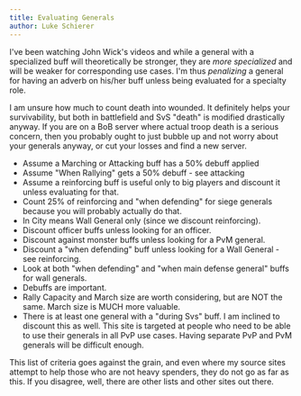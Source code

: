 ```yaml
---
title: Evaluating Generals
author: Luke Schierer
---
```


I've been watching John Wick's videos and while a general with a specialized buff will theoretically be stronger, they
are *more specialized* and will be weaker for corresponding use cases. I'm thus *penalizing* a general for having an
adverb on his/her buff unless being evaluated for a specialty role.

I am unsure how much to count death into wounded. It definitely helps your survivability, but both in battlefield and
SvS "death" is modified drastically anyway. If you are on a BoB server where actual troop death is a serious concern,
then you probably ought to just bubble up and not worry about your generals anyway, or cut your losses and find a new
server.

* Assume a Marching or Attacking buff has a 50% debuff applied
* Assume "When Rallying" gets a 50% debuff - see attacking
* Assume a reinforcing buff is useful only to big players and discount it unless evaluating for that.
* Count 25% of reinforcing and "when defending" for siege generals because you will probably actually do that.
* In City means Wall General only (since we discount reinforcing).
* Discount officer buffs unless looking for an officer.
* Discount against monster buffs unless looking for a PvM general.
* Discount a "when defending" buff unless looking for a Wall General - see reinforcing.
* Look at both "when defending" and "when main defense general" buffs for wall generals.
* Debuffs are important.
* Rally Capacity and March size are worth considering, but are NOT the same. March size is MUCH more valuable.
* There is at least one general with a "during Svs" buff. I am inclined to discount this as well. This site is targeted
  at people who need to be able to use their generals in all PvP use cases. Having separate PvP and PvM generals will be
  difficult enough.

This list of criteria goes against the grain, and even where my source sites attempt to help those who are not heavy
spenders, they do not go as far as this. If you disagree, well, there are other lists and other sites out there. 